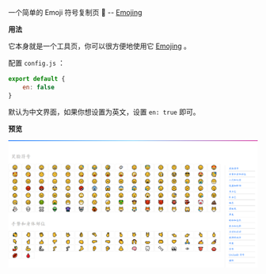 一个简单的 Emoji 符号复制页 🎉 -- [Emojing](https://ovirgo.com/emojing)

**用法**

它本身就是一个工具页，你可以很方便地使用它 [Emojing](https://ovirgo.com/emojing) 。

配置 `config.js` ：

```js
export default {
	en: false
}
```

默认为中文界面，如果你想设置为英文，设置 `en: true` 即可。

**预览**

<img alt="picture 1" src="imgs/7889eaa42310aaa33fac026c8bf69960970aa7c628f21b361f8ec38e8aab8373.png" width="" />  
